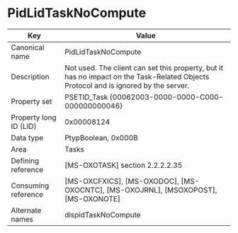 # PidLidTaskNoCompute

| Key | Value |
|---|---|
| Canonical name | PidLidTaskNoCompute |
| Description | Not used. The client can set this property, but it has no impact on the Task-Related Objects Protocol and is ignored by the server. |
| Property set | PSETID_Task {00062003-0000-0000-C000-000000000046} |
| Property long ID (LID) | 0x00008124 |
| Data type | PtypBoolean, 0x000B |
| Area | Tasks |
| Defining reference | [MS-OXOTASK] section 2.2.2.2.35 |
| Consuming reference | [MS-OXCFXICS], [MS-OXODOC], [MS-OXOCNTC], [MS-OXOJRNL], [MSOXOPOST], [MS-OXONOTE] |
| Alternate names | dispidTaskNoCompute |
